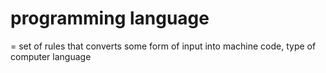 # programming language
= set of rules that converts some form of input into machine code, type of computer language
